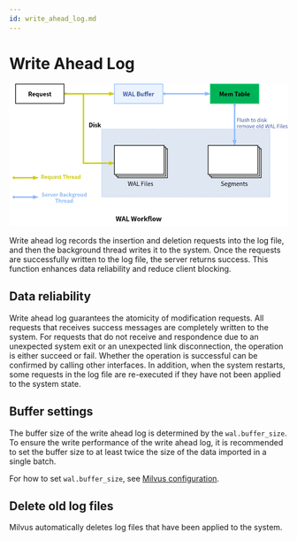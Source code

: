 ```yaml
---
id: write_ahead_log.md
---
```


# Write Ahead Log

![wal_structure](../../../assets/wal/wal_workflow.jpg)

Write ahead log records the insertion and deletion requests into the log file, and then the background thread writes it to the system. Once the requests are successfully written to the log file, the server returns success. This function enhances data reliability and reduce client blocking.

## Data reliability

Write ahead log guarantees the atomicity of modification requests. All requests that receives success messages are completely written to the system. For requests that do not receive and respondence due to an unexpected system exit or an unexpected link disconnection, the operation is either succeed or fail. Whether the operation is successful can be confirmed by calling other interfaces. In addition, when the system restarts, some requests in the log file are re-executed if they have not been applied to the system state.

## Buffer settings

The buffer size of the write ahead log is determined by the `wal.buffer_size`. To ensure the write performance of the write ahead log, it is recommended to set the buffer size to at least twice the size of the data imported in a single batch.

<div class="alert info">
For how to set <code>wal.buffer_size</code>, see <a href="milvus_config.md">Milvus configuration</a>.
</div>



## Delete old log files

Milvus automatically deletes log files that have been applied to the system.
